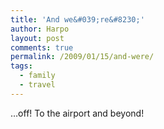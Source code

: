 ```yaml
---
title: 'And we&#039;re&#8230;'
author: Harpo
layout: post
comments: true
permalink: /2009/01/15/and-were/
tags:
  - family
  - travel
---
```

&#8230;off! To the airport and beyond!